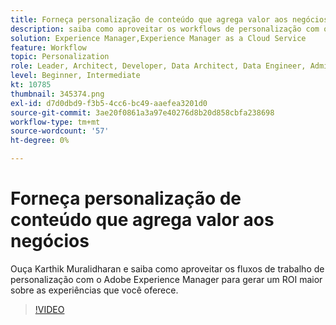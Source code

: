 ```yaml
---
title: Forneça personalização de conteúdo que agrega valor aos negócios
description: saiba como aproveitar os workflows de personalização com o Adobe Experience Manager para gerar um ROI mais alto nas experiências que você fornece.
solution: Experience Manager,Experience Manager as a Cloud Service
feature: Workflow
topic: Personalization
role: Leader, Architect, Developer, Data Architect, Data Engineer, Admin, User
level: Beginner, Intermediate
kt: 10785
thumbnail: 345374.png
exl-id: d7d0dbd9-f3b5-4cc6-bc49-aaefea3201d0
source-git-commit: 3ae20f0861a3a97e40276d8b20d858cbfa238698
workflow-type: tm+mt
source-wordcount: '57'
ht-degree: 0%

---
```



# Forneça personalização de conteúdo que agrega valor aos negócios

Ouça Karthik Muralidharan e saiba como aproveitar os fluxos de trabalho de personalização com o Adobe Experience Manager para gerar um ROI maior sobre as experiências que você oferece.

>[!VIDEO](https://video.tv.adobe.com/v/345374/?quality=12&learn=on)
